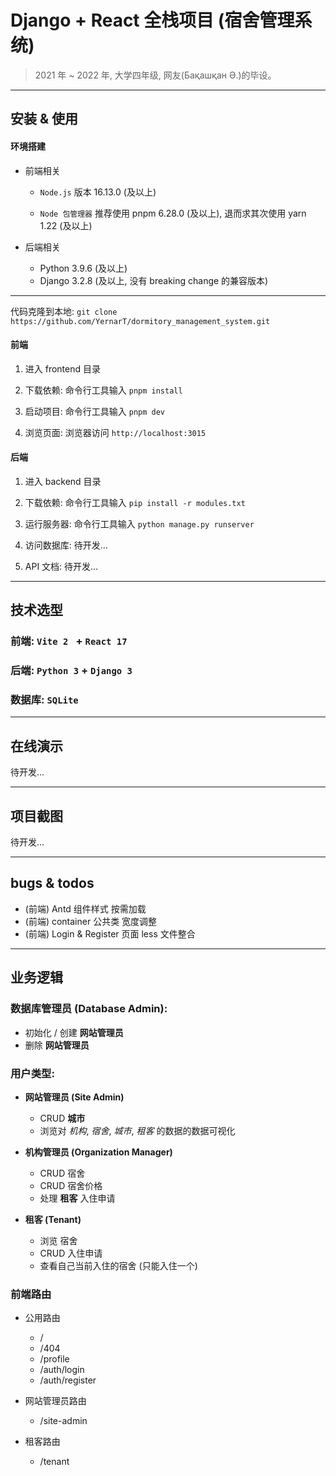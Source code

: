 # Django + React 全栈项目 (宿舍管理系统)

> 2021 年 ~ 2022 年, 大学四年级, 网友(Бақашқан Ә.)的毕设。

---

## 安装 & 使用

#### 环境搭建

- 前端相关

  - `Node.js` 版本 16.13.0 (及以上)

  - `Node 包管理器` 推荐使用 pnpm 6.28.0 (及以上), 退而求其次使用 yarn 1.22 (及以上)

- 后端相关
  - Python 3.9.6 (及以上)
  - Django 3.2.8 (及以上, 没有 breaking change 的兼容版本)

---

代码克隆到本地: `git clone https://github.com/YernarT/dormitory_management_system.git`

#### 前端

1. 进入 frontend 目录

2. 下载依赖: 命令行工具输入 `pnpm install`

3. 启动项目: 命令行工具输入 `pnpm dev`

4. 浏览页面: 浏览器访问 `http://localhost:3015`

#### 后端

1. 进入 backend 目录

2. 下载依赖: 命令行工具输入 `pip install -r modules.txt`

3. 运行服务器: 命令行工具输入 `python manage.py runserver`

4. 访问数据库: 待开发...

5. API 文档: 待开发...

---

## 技术选型

### 前端: `Vite 2 ` + `React 17`

### 后端: `Python 3` + `Django 3`

### 数据库: `SQLite`

---

## 在线演示

待开发...

---

## 项目截图

待开发...

---

## bugs & todos

- (前端) Antd 组件样式 按需加载
- (前端) container 公共类 宽度调整
- (前端) Login & Register 页面 less 文件整合

---

## 业务逻辑

### 数据库管理员 (Database Admin):

- 初始化 / 创建 **网站管理员**
- 删除 **网站管理员**

### 用户类型:

- **网站管理员 (Site Admin)**

  - CRUD **城市**
  - 浏览对 _机构_, _宿舍_, _城市_, _租客_ 的数据的数据可视化

- **机构管理员 (Organization Manager)**

  - CRUD 宿舍
  - CRUD 宿舍价格
  - 处理 **租客** 入住申请

- **租客 (Tenant)**
  - 浏览 宿舍
  - CRUD 入住申请
  - 查看自己当前入住的宿舍 (只能入住一个)

### 前端路由

- 公用路由

  - /
  - /404
  - /profile
  - /auth/login
  - /auth/register

- 网站管理员路由

  - /site-admin

- 租客路由

  - /tenant
